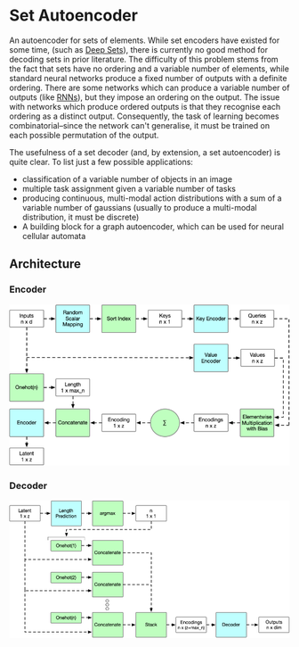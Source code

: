 # Set Autoencoder

An autoencoder for sets of elements. 
While set encoders have existed for some time, (such as [Deep Sets](https://arxiv.org/abs/1703.06114)), 
there is currently no good method for decoding sets in prior literature. The difficulty of this problem
stems from the fact that sets have no ordering and a variable number of elements, while standard neural networks
produce a fixed number of outputs with a definite ordering. There are some networks which can produce a variable number
of outputs (like [RNNs](https://en.wikipedia.org/wiki/Recurrent_neural_network)), but they impose an ordering on the output.
The issue with networks which produce ordered outputs is that they recognise each ordering as a distinct output. Consequently,
the task of learning becomes combinatorial–since the network can't generalise, it must be trained on each possible permutation
of the output.

The usefulness of a set decoder (and, by extension, a set autoencoder) is quite clear. To list just a few possible applications:
- classification of a variable number of objects in an image
- multiple task assignment given a variable number of tasks
- producing continuous, multi-modal action distributions with a sum of a variable number of gaussians (usually to produce a multi-modal distribution, it must be discrete)
- A building block for a graph autoencoder, which can be used for neural cellular automata

## Architecture

### Encoder
![Encoder](https://github.com/Acciorocketships/SetAutoEncoder/blob/main/schema/encoder.png)

### Decoder
![Decoder](https://github.com/Acciorocketships/SetAutoEncoder/blob/main/schema/decoder.png)
